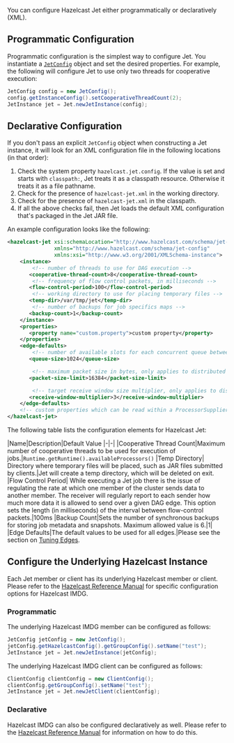 You can configure Hazelcast Jet either programmatically or declaratively (XML).

## Programmatic Configuration

Programmatic configuration is the simplest way to configure Jet. You instantiate a
[`JetConfig`](https://hazelcast-l337.ci.cloudbees.com/view/Jet/job/Jet-javadoc/javadoc/com/hazelcast/jet/config/JetConfig.html)
object and set the desired properties. For example, the following will
configure Jet to use only two threads for cooperative execution:

```java
JetConfig config = new JetConfig();
config.getInstanceConfig().setCooperativeThreadCount(2);
JetInstance jet = Jet.newJetInstance(config);
```

## Declarative Configuration

If you don't pass an explicit `JetConfig` object when constructing a Jet
instance, it will look for an XML configuration file in the following
locations (in that order):

1. Check the system property `hazelcast.jet.config`. If the value is set
   and starts with `classpath:`, Jet treats it as a classpath resource.
   Otherwise it treats it as a file pathname.
2. Check for the presence of `hazelcast-jet.xml` in the working
   directory.
3. Check for the presence of `hazelcast-jet.xml` in the classpath.
4. If all the above checks fail, then Jet loads the default XML
   configuration that's packaged in the Jet JAR file.

An example configuration looks like the following:

```xml
<hazelcast-jet xsi:schemaLocation="http://www.hazelcast.com/schema/jet-config hazelcast-jet-config-0.5.xsd"
               xmlns="http://www.hazelcast.com/schema/jet-config"
               xmlns:xsi="http://www.w3.org/2001/XMLSchema-instance">
    <instance>
        <!-- number of threads to use for DAG execution -->
       <cooperative-thread-count>8</cooperative-thread-count>
        <!-- frequency of flow control packets, in milliseconds -->
       <flow-control-period>100</flow-control-period>
        <!-- working directory to use for placing temporary files -->
       <temp-dir>/var/tmp/jet</temp-dir>
        <!-- number of backups for job specifics maps -->
       <backup-count>1</backup-count>
    </instance>
    <properties>
       <property name="custom.property">custom property</property>
    </properties>
    <edge-defaults>
        <!-- number of available slots for each concurrent queue between two vertices -->
       <queue-size>1024</queue-size>

        <!-- maximum packet size in bytes, only applies to distributed edges -->
       <packet-size-limit>16384</packet-size-limit>

        <!-- target receive window size multiplier, only applies to distributed edges -->
       <receive-window-multiplier>3</receive-window-multiplier>
    </edge-defaults>
    <!-- custom properties which can be read within a ProcessorSupplier -->
</hazelcast-jet>
```

The following table lists the configuration elements for Hazelcast Jet:

|Name|Description|Default Value
|-|-|
|Cooperative Thread Count|Maximum number of cooperative threads to be used for execution of jobs.|`Runtime.getRuntime().availableProcessors()`
|Temp Directory| Directory where temporary files will be placed, such as JAR files submitted by clients.|Jet will create a temp directory, which will be deleted on exit.
|Flow Control Period| While executing a Jet job there is the issue of regulating the rate at which one member of the cluster sends data to another member. The receiver will regularly report to each sender how much more data it is allowed to send over a given DAG edge. This option sets the length (in milliseconds) of the interval between flow-control packets.|100ms
|Backup Count|Sets the number of synchronous backups for storing job metadata and snapshots. Maximum allowed value is 6.|1|
|Edge Defaults|The default values to be used for all edges.|Please see the section on [Tuning Edges](/The_Core_API/DAG#page_Fine-Tuning).

## Configure the Underlying Hazelcast Instance

Each Jet member or client has its underlying Hazelcast member or client. Please refer to the
[Hazelcast Reference Manual](http://docs.hazelcast.org/docs/latest/manual/html-single/index.html#understanding-configuration)
for specific configuration options for Hazelcast IMDG.

### Programmatic

The underlying Hazelcast IMDG member can be configured as follows:

```java
JetConfig jetConfig = new JetConfig();
jetConfig.getHazelcastConfig().getGroupConfig().setName("test");
JetInstance jet = Jet.newJetInstance(jetConfig);
```

The underlying Hazelcast IMDG client can be configured as follows:


````java
ClientConfig clientConfig = new ClientConfig();
clientConfig.getGroupConfig().setName("test");
JetInstance jet = Jet.newJetClient(clientConfig);
````

### Declarative

Hazelcast IMDG can also be configured declaratively as well.
Please refer to the [Hazelcast Reference Manual](http://docs.hazelcast.org/docs/latest/manual/html-single/index.html#configuring-declaratively)
for information on how to do this.
